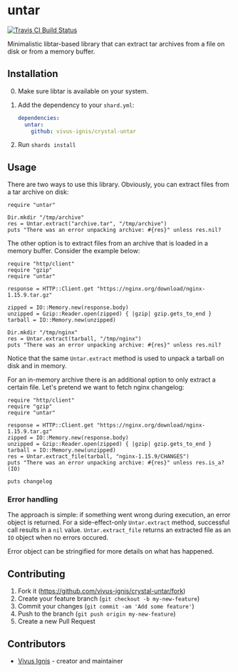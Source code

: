 # untar

[![Travis CI Build Status](https://travis-ci.org/vivus-ignis/crystal-untar.svg)](https://travis-ci.org/vivus-ignis/crystal-untar)

Minimalistic libtar-based library that can extract tar archives from
a file on disk or from a memory buffer.

## Installation

0. Make sure libtar is available on your system.

1. Add the dependency to your `shard.yml`:

   ```yaml
   dependencies:
     untar:
       github: vivus-ignis/crystal-untar
   ```

2. Run `shards install`

## Usage

There are two ways to use this library. Obviously, you can extract
files from a tar archive on disk:

```crystal
require "untar"

Dir.mkdir "/tmp/archive"
res = Untar.extract("archive.tar", "/tmp/archive")
puts "There was an error unpacking archive: #{res}" unless res.nil?
```

The other option is to extract files from an archive that is loaded in
a memory buffer. Consider the example below:

```crystal
require "http/client"
require "gzip"
require "untar"

response = HTTP::Client.get "https://nginx.org/download/nginx-1.15.9.tar.gz"

zipped = IO::Memory.new(response.body)
unzipped = Gzip::Reader.open(zipped) { |gzip| gzip.gets_to_end }
tarball = IO::Memory.new(unzipped)

Dir.mkdir "/tmp/nginx"
res = Untar.extract(tarball, "/tmp/nginx")
puts "There was an error unpacking archive: #{res}" unless res.nil?
```

Notice that the same `Untar.extract` method is used to unpack a
tarball on disk and in memory.

For an in-memory archive there is an additional option to only extract
a certain file. Let's pretend we want to fetch nginx changelog:

```crystal
require "http/client"
require "gzip"
require "untar"

response = HTTP::Client.get "https://nginx.org/download/nginx-1.15.9.tar.gz"
zipped = IO::Memory.new(response.body)
unzipped = Gzip::Reader.open(zipped) { |gzip| gzip.gets_to_end }
tarball = IO::Memory.new(unzipped)
res = Untar.extract_file(tarball, "nginx-1.15.9/CHANGES")
puts "There was an error unpacking archive: #{res}" unless res.is_a?(IO)

puts changelog
```

### Error handling

The approach is simple: if something went wrong during execution, an
error object is returned. For a side-effect-only `Untar.extract`
method, successful call results in a `nil` value. `Untar.extract_file`
returns an extracted file as an `IO` object when no errors occured.

Error object can be stringified for more details on what has happened.

## Contributing

1. Fork it (<https://github.com/vivus-ignis/crystal-untar/fork>)
2. Create your feature branch (`git checkout -b my-new-feature`)
3. Commit your changes (`git commit -am 'Add some feature'`)
4. Push to the branch (`git push origin my-new-feature`)
5. Create a new Pull Request

## Contributors

- [Vivus Ignis](https://github.com/vivus-ignis) - creator and maintainer
